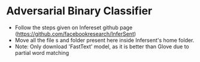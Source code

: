 # Adversarial Binary Classifier

* Follow the steps given on Infereset github page (https://github.com/facebookresearch/InferSent)
* Move all the file s and folder present here inside Infersent's home folder.
* Note: Only download 'FastText' model, as it is better than Glove due to partial word matching
